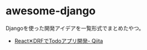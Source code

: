 # awesome-django

Djangoを使った開発アイデアを一覧形式でまとめたやつ。

* [React✕DRFでTodoアプリ開発- Qiita](https://qiita.com/shitikakei/items/b69a8805c6f9015ac5e4)